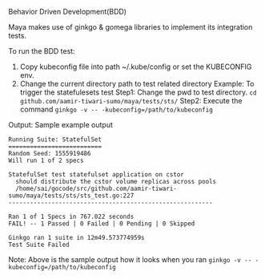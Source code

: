 Behavior Driven Development(BDD)

Maya makes use of ginkgo & gomega libraries to implement its integration tests.

To run the BDD test:
1) Copy kubeconfig file into path ~/.kube/config or set the KUBECONFIG env.
2) Change the current directory path to test related directory
Example:
To trigger the statefulesets test
Step1: Change the pwd to test directory.
       `cd github.com/aamir-tiwari-sumo/maya/tests/sts/`
Step2: Execute the command `ginkgo -v -- -kubeconfig=/path/to/kubeconfig`

Output:
Sample example output
```
Running Suite: StatefulSet
==========================
Random Seed: 1555919486
Will run 1 of 2 specs

StatefulSet test statefulset application on cstor
  should distribute the cstor volume replicas across pools
  /home/sai/gocode/src/github.com/aamir-tiwari-sumo/maya/tests/sts/sts_test.go:227
---------------------------------------------------------

Ran 1 of 1 Specs in 767.022 seconds
FAIL! -- 1 Passed | 0 Failed | 0 Pending | 0 Skipped

Ginkgo ran 1 suite in 12m49.573774959s
Test Suite Failed
```
Note: Above is the sample output how it looks when you ran `ginkgo -v -- -kubeconfig=/path/to/kubeconfig`
